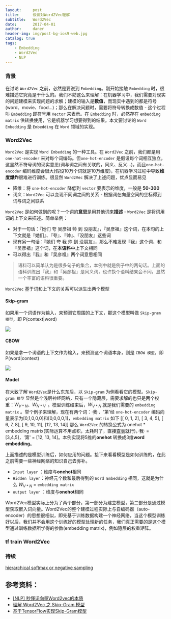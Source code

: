 ```yaml
---
layout:     post
title:      谈谈对Word2Vec理解
subtitle:   Word2Vec
date:       2017-04-01
author:     daner
header-img: img/post-bg-ios9-web.jpg
catalog: true
tags:
    - Embedding
    - Word2Vec
    - NLP
---
```


### 背景
 
在讨论 `Word2Vec` 之前，必然是要说到 `Embedding`。刚开始接触 `Embedding` 时，很难描述它究竟是干什么的。我们不妨这么来理解：在机器学习中，我们需要对现实的问题建模来实现问题的求解；建模的输入是**数值**，而现实中遇到的都是符号(word、movie、food...)；那么在解决问题时，需要将符号转换成数值 - 这个过程叫 `Embedding` 即符号用 `Vector` 来表示。在 `Embedding` 时，必然存在 `embedding matrix` 供转换使用，它是机器学习想要得到的结果。本文要讨论的 `Word Embedding` 是 `Embedding` 在 `Word` 领域的实现。

### Word2Vec

`Word2Vec` 是实现 `Word Embedding` 的一种工具。在 `Word2Vec` 之前，我们都是用 `one-hot-encoder` 来对每个词编码。但`one-hot-encoder` 是假设每个词相互独立，这显然不符号词的现实意思(词与词之间有关联的，同义、反义...)，而且`one-hot-encoder` 编码维度会很大(假设10万个词就是10万维度)，在机器学习过程中导致**维度爆炸**很难进行训练。很显然 `Word2Vec` 解决了上述问题，优点显而易见

- 降维：将 `one-hot-encoder` 降低到 `vector` 要表示的维度，一般是 **50-300**
- 词义：`Word2Vec` 可以变现不同词之间的关系 - 根据词在向量空间的坐标得到词与词之间联系

`Word2Vec` 是如何做到的呢？一个词的**意思**是用其他词来**描述** - `Word2Vec` 是将词用词的上下文来描述。简单举例：

- 对于一句话：『她们 夸 吴彦祖 帅 到 没朋友』，『吴彦祖』这个词，在本句的上下文就是『她们』、『夸』、『帅』、『没朋友』这些词
- 现有另一句话：『她们 夸 我 帅 到 没朋友』，那么不难发现『我』这个词，和『吴彦祖』这个词，在**本语料**中上下文相同
- 可以得出『我』和『吴彦祖』两个词意思相同

> 语料可以简单认为是很多句子的集合，本例中就是例子中的两句话。上面的语料训练出『我』和『吴彦祖』是同义词，也许换个语料结果会不同，显然一个丰富的语料很重要。

`Word2Vec` 基于词和上下文的关系可以派生出两个模型

#### Skip-gram

如果用一个词语作为输入，来预测它周围的上下文，那这个模型叫做 `Skip-gram 模型`，即 P(context\|word)

![](https://vendanner.github.io/img/NLP/Skip-Gram.png)

#### CBOW

如果是拿一个词语的上下文作为输入，来预测这个词语本身，则是 `CBOW 模型`，即P(word\|context)

![](https://vendanner.github.io/img/NLP/CBOW.png)

#### Model

在大致了解 `Word2Vec`是什么东东后，以 `Skip-gram` 为例看看它的模型。`Skip-gram 模型` 显然是个浅层神经网络，只有一个隐藏层，需要求解的也只是两个权重：$W _{V*N}$、$W ^{'}_{N*V}$ 。模型训练结束后，$W _{V*N}$ 就是我们需要的 `embedding matrix` 。举个例子来理解，现在有两个词：·我·、'第'经 `one-hot-encoder`  编码向量表示为[0,1,0,0,0]和[0,0,0,0,1]，`embedding matrix`  如下
      [[ 0,  1,  2],
       [ 3,  4,  5],
       [ 6,  7,  8],
       [ 9, 10, 11],
       [12, 13, 14]]
那么 `Word2Vec` 的转换公式为 onehot * embedding matrix(实际运算不用点积，太耗时了，直接[查表](https://www.zhihu.com/question/52250059)就行)，·我· = [3,4,5]，'第' = [12, 13, 14]。本例实现将5维的**onehot** 转换成3维**word embedding**。

上面描述的是模型训练后，如何应用的问题。接下来看看模型是如何训练的，在此之前需要一些神经网络的知识自己去弥补。

- `Input layer` ：维度与**onehot**相同
- `Hidden layer`：神经元个数和最后得到的 `Word Embedding`  相同，这就是为什么 $W _{V*N}$ =  `embedding matrix` 
- `output layer` ：维度与**onehot**相同


Word2Vec模型实际上分为了两个部分，第一部分为建立模型，第二部分是通过模型获取嵌入词向量。Word2Vec的整个建模过程实际上与自编码器（auto-encoder）的思想很相似，即先基于训练数据构建一个神经网络，当这个模型训练好以后，我们并不会用这个训练好的模型处理新的任务，我们真正需要的是这个模型通过训练数据所学得的参数(embedding matrix)，例如隐层的权重矩阵。

### tf train Word2Vec


### 待续
[hierarchical softmax or negative sampling](https://www.bilibili.com/video/av41393758/?p=2)


## 参考资料：
 - [[NLP] 秒懂词向量Word2vec的本质](https://mp.weixin.qq.com/s/aeoFx6sIX6WNch51XRF5sg)
 - [理解 Word2Vec 之 Skip-Gram 模型](https://zhuanlan.zhihu.com/p/27234078)
 - [基于TensorFlow实现Skip-Gram模型](https://zhuanlan.zhihu.com/p/27296712)
